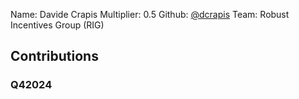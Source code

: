 Name: Davide Crapis
Multiplier: 0.5
Github: [@dcrapis](https://github.com/dcrapis)
Team: Robust Incentives Group (RIG)

## Contributions
### Q42024
